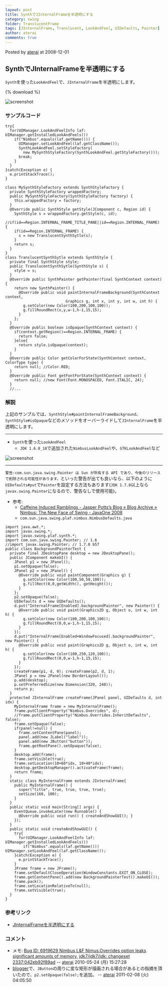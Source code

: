 ```yaml
---
layout: post
title: SynthでJInternalFrameを半透明にする
category: swing
folder: TranslucentFrame
tags: [JInternalFrame, Translucent, LookAndFeel, UIDefaults, Painter]
author: aterai
comments: true
---
```


Posted by [aterai](http://terai.xrea.jp/aterai.html) at 2008-12-01

## SynthでJInternalFrameを半透明にする
`Synth`を使った`LookAndFeel`で、`JInternalFrame`を半透明にします。

{% download %}

![screenshot](https://lh3.googleusercontent.com/_9Z4BYR88imo/TQTVvwg_IhI/AAAAAAAAAoI/wQpW8Msbo2Y/s800/TranslucentFrame.png)

### サンプルコード
<pre class="prettyprint"><code>try{
  for(UIManager.LookAndFeelInfo laf: UIManager.getInstalledLookAndFeels())
    if("Nimbus".equals(laf.getName())) {
      UIManager.setLookAndFeel(laf.getClassName());
      SynthLookAndFeel.setStyleFactory(
        new MySynthStyleFactory(SynthLookAndFeel.getStyleFactory()));
      break;
    }
  }
}catch(Exception e) {
  e.printStackTrace();
}
</code></pre>
<pre class="prettyprint"><code>class MySynthStyleFactory extends SynthStyleFactory {
  private SynthStyleFactory wrappedFactory;
  public MySynthStyleFactory(SynthStyleFactory factory) {
    this.wrappedFactory = factory;
  }
  @Override public SynthStyle getStyle(JComponent c, Region id) {
    SynthStyle s = wrappedFactory.getStyle(c, id);
    //if(id==Region.INTERNAL_FRAME_TITLE_PANE||id==Region.INTERNAL_FRAME) {
    if(id==Region.INTERNAL_FRAME) {
      s = new TranslucentSynthSytle(s);
    }
    return s;
  }
}
class TranslucentSynthSytle extends SynthStyle {
  private final SynthStyle style;
  public TranslucentSynthSytle(SynthStyle s) {
    style = s;
  }
  @Override public SynthPainter getPainter(final SynthContext context) {
    return new SynthPainter() {
      @Override public void paintInternalFrameBackground(SynthContext context,
                           Graphics g, int x, int y, int w, int h) {
        g.setColor(new Color(100,200,100,100));
        g.fillRoundRect(x,y,w-1,h-1,15,15);
      }
    };
  }
  @Override public boolean isOpaque(SynthContext context) {
    if(context.getRegion()==Region.INTERNAL_FRAME) {
      return false;
    }else{
      return style.isOpaque(context);
    }
  }
  @Override public Color getColorForState(SynthContext context, ColorType type) {
    return null; //Color.RED;
  }
  @Override public Font getFontForState(SynthContext context) {
    return null; //new Font(Font.MONOSPACED, Font.ITALIC, 24);
  }
  //...
</code></pre>

### 解説
上記のサンプルでは、`SynthStyle#paintInternalFrameBackground`、`SynthStyle#isOpaque`などのメソッドをオーバーライドして`JInternalFrame`を半透明にします。

- - - -
- `Synth`を使った`LookAndFeel`
    - `JDK 1.6.0_10`で追加された`NimbusLookAndFeel`や、`GTKLookAndFeel`など

<!-- dummy comment line for breaking list -->

![screenshot](https://lh6.googleusercontent.com/_9Z4BYR88imo/TQTVyfycduI/AAAAAAAAAoM/r6DySDZjSGA/s800/TranslucentFrame1.png)

- - - -
`警告:com.sun.java.swing.Painter は Sun が所有する API であり、今後のリリースで削除される可能性があります。`といった警告が出ても良いなら、以下のように`UIDefaults#put`で`Painter`を設定する方法もあります(`JDK 1.7.0`以上なら`javax.swing.Painter`になるので、警告なしで使用可能)。

- 参考:
    - [Caffeine Induced Ramblings - Jasper Potts’s Blog  » Blog Archive   » Nimbus: The New Face of Swing - JavaOne 2008](http://www.jasperpotts.com/blog/2009/01/nimbus-the-new-face-of-swing-javaone-2008/)
    - `com.sun.java.swing.plaf.nimbus.NimbusDefaults.java`

<!-- dummy comment line for breaking list -->

<pre class="prettyprint"><code>import java.awt.*;
import javax.swing.*;
import javax.swing.plaf.synth.*;
import com.sun.java.swing.Painter; // 1.6
//import javax.swing.Painter; // 1.7.0 b57
public class BackgroundPainterTest {
  private final JDesktopPane desktop = new JDesktopPane();
  public JComponent makeUI() {
    JPanel p1 = new JPanel();
    p1.setOpaque(false);
    JPanel p2 = new JPanel() {
      @Override public void paintComponent(Graphics g) {
        g.setColor(new Color(100,50,50,100));
        g.fillRect(0,0,getWidth(), getHeight());
      }
    };
    p2.setOpaque(false);
    UIDefaults d = new UIDefaults();
    d.put("InternalFrame[Enabled].backgroundPainter", new Painter() {
      @Override public void paint(Graphics2D g, Object o, int w, int h) {
        g.setColor(new Color(100,200,100,100));
        g.fillRoundRect(0,0,w-1,h-1,15,15);
      }
    });
    d.put("InternalFrame[Enabled+WindowFocused].backgroundPainter", new Painter() {
      @Override public void paint(Graphics2D g, Object o, int w, int h) {
        g.setColor(new Color(100,250,120,100));
        g.fillRoundRect(0,0,w-1,h-1,15,15);
      }
    });
    createFrame(p1, d, 0); createFrame(p2, d, 1);
    JPanel p = new JPanel(new BorderLayout());
    p.add(desktop);
    p.setPreferredSize(new Dimension(320, 240));
    return p;
  }
  protected JInternalFrame createFrame(JPanel panel, UIDefaults d, int idx) {
    MyInternalFrame frame = new MyInternalFrame();
    frame.putClientProperty("Nimbus.Overrides", d);
    //frame.putClientProperty("Nimbus.Overrides.InheritDefaults", false);
    frame.setOpaque(false);
    if(panel!=null) {
      frame.setContentPane(panel);
      panel.add(new JLabel("label"));
      panel.add(new JButton("button"));
      frame.getRootPane().setOpaque(false);
    }
    desktop.add(frame);
    frame.setVisible(true);
    frame.setLocation(10+60*idx, 10+40*idx);
    desktop.getDesktopManager().activateFrame(frame);
    return frame;
  }
  static class MyInternalFrame extends JInternalFrame{
    public MyInternalFrame() {
      super("title", true, true, true, true);
      setSize(160, 100);
    }
  }
  public static void main(String[] args) {
    EventQueue.invokeLater(new Runnable() {
      @Override public void run() { createAndShowGUI(); }
    });
  }
  public static void createAndShowGUI() {
    try{
      for(UIManager.LookAndFeelInfo laf: UIManager.getInstalledLookAndFeels())
        if("Nimbus".equals(laf.getName())) UIManager.setLookAndFeel(laf.getClassName());
    }catch(Exception e) {
      e.printStackTrace();
    }
    JFrame frame = new JFrame();
    frame.setDefaultCloseOperation(WindowConstants.EXIT_ON_CLOSE);
    frame.getContentPane().add(new BackgroundPainterTest().makeUI());
    frame.pack();
    frame.setLocationRelativeTo(null);
    frame.setVisible(true);
  }
}
</code></pre>

### 参考リンク
- [JInternalFrameを半透明にする](http://terai.xrea.jp/Swing/TransparentFrame.html)

<!-- dummy comment line for breaking list -->

### コメント
- メモ: [Bug ID: 6919629 Nimbus L&F Nimus.Overrides option leaks significant amounts of memory](http://bugs.sun.com/bugdatabase/view_bug.do?bug_id=6919629), [jdk7/jdk7/jdk: changeset 2337:042eb92f89ad](http://hg.openjdk.java.net/jdk7/jdk7/jdk/rev/042eb92f89ad) -- [aterai](http://terai.xrea.jp/aterai.html) 2010-05-24 (月) 15:27:28
- [blogger](http://java-swing-tips.blogspot.com)で、`JButton`の周りに変な矩形が描画される場合があるとの指摘を頂いたので、`p2.setOpaque(false);`を追加。 -- [aterai](http://terai.xrea.jp/aterai.html) 2011-02-08 (火) 04:05:50

<!-- dummy comment line for breaking list -->

